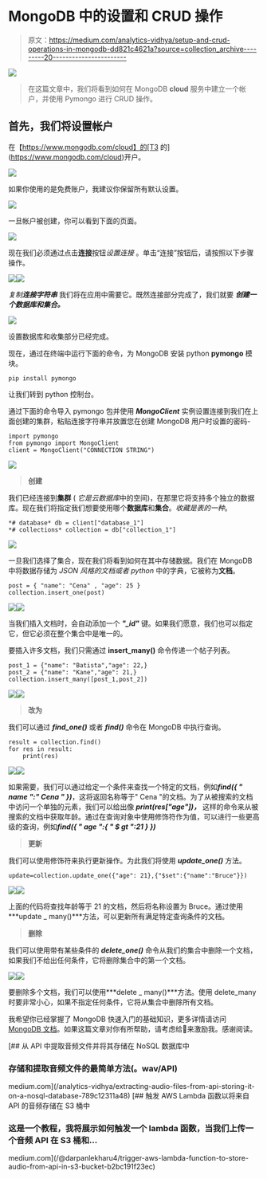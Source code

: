 # MongoDB 中的设置和 CRUD 操作

> 原文：<https://medium.com/analytics-vidhya/setup-and-crud-operations-in-mongodb-dd821c4621a?source=collection_archive---------20----------------------->

![](img/7fa4fbb800139cfcd928a83ef20ce638.png)

> 在这篇文章中，我们将看到如何在 MongoDB **cloud** 服务中建立一个帐户，并使用 Pymongo 进行 CRUD 操作。

## 首先，我们将设置帐户

在【https://www.mongodb.com/cloud】的[T3 的](https://www.mongodb.com/cloud)开户。

![](img/97695510420ab1f1234d3f33e400563d.png)

如果你使用的是免费账户，我建议你保留所有默认设置。

![](img/738e1ac65086d5461a638baef3cd3b37.png)

一旦帐户被创建，你可以看到下面的页面。

![](img/1c17bf3b7796cb54a40d45928deaa916.png)

现在我们必须通过点击**连接**按钮*设置连接* 。单击“连接”按钮后，请按照以下步骤操作。

![](img/37b482edb52591395a3d7b7578da7ca9.png)![](img/00fbfbd26b844907413a9dbb544c7abf.png)

*复制****连接字符串*** 我们将在应用中需要它。既然连接部分完成了，我们就要 ***创建一个数据库和集合。***

![](img/7fec4e76bddc8820d193aa4f76a164d5.png)

设置数据库和收集部分已经完成。

现在，通过在终端中运行下面的命令，为 MongoDB 安装 python **pymongo** 模块。

```
pip install pymongo
```

让我们转到 python 控制台。

通过下面的命令导入 pymongo 包并使用 ***MongoClient*** 实例设置连接到我们在上面创建的集群，粘贴连接字符串并放置您在创建 MongoDB 用户时设置的密码-

```
import pymongo
from pymongo import MongoClient
client = MongoClient("CONNECTION STRING")
```

![](img/24f51ef1ac0daab3544d80c1806a198e.png)

> **创建**

我们已经连接到**集群** ( *它是云数据库*中的空间)，在那里它将支持多个独立的数据库。现在我们将指定我们想要使用哪个**数据库**和**集合**。*收藏是表的一种*。

```
*# database* db = client["database_1"]
*# collections* collection = db["collection_1"]
```

![](img/200a7c01a6d31af33c14272c742815e5.png)

一旦我们选择了集合，现在我们将看到如何在其中存储数据。我们在 MongoDB 中将数据存储为 *JSON 风格的文档或者 python* 中的字典，它被称为**文档**。

```
post = { "name": "Cena" , "age": 25 }
collection.insert_one(post)
```

![](img/a5158798856cacd03e54c9024ac7a00b.png)![](img/18480cae7c7a770d1ff3b733f7ca45f7.png)

当我们插入文档时，会自动添加一个 ***"_id"*** 键。如果我们愿意，我们也可以指定它，但它必须在整个集合中是唯一的。

要插入许多文档，我们只需通过 **insert_many()** 命令传递一个帖子列表。

```
post_1 = {"name": "Batista","age": 22,}
post_2 = {"name": "Kane","age": 21,}
collection.insert_many([post_1,post_2])
```

![](img/89859bc457bebb093d38902c8dc411bc.png)![](img/7e2c6981e4cf75e9d5cc1deef0f1b119.png)

> **改为**

我们可以通过 ***find_one()*** 或者 ***find()*** 命令在 MongoDB 中执行查询。

```
result = collection.find()
for res in result:
    print(res)
```

![](img/9a5bbdf58cfb787bf60059e10f470313.png)![](img/420ac50eeae4fd37c2b6634335ad77ea.png)

如果需要，我们可以通过给定一个条件来查找一个特定的文档，例如***find({ " name ":" Cena " })***，这将返回名称等于" Cena "的文档。为了从被搜索的文档中访问一个单独的元素，我们可以给出像 ***print(res["age"])，*** 这样的命令来从被搜索的文档中获取年龄。通过在查询对象中使用修饰符作为值，可以进行一些更高级的查询，例如***find({ " age ":{ " $ gt ":21 } })***

> **更新**

我们可以使用修饰符来执行更新操作。为此我们将使用 ***update_one()*** 方法。

```
update=collection.update_one({"age": 21},{"$set":{"name":"Bruce"}})
```

![](img/52b4293565bb65be440643509f6e43e7.png)![](img/44195605edf75557c4419957ef713d18.png)

上面的代码将查找年龄等于 21 的文档，然后将名称设置为 Bruce。通过使用***update _ many()***方法，可以更新所有满足特定查询条件的文档。

> **删除**

我们可以使用带有某些条件的 ***delete_one()*** 命令从我们的集合中删除一个文档，如果我们不给出任何条件，它将删除集合中的第一个文档。

![](img/6fe78b42fa24032e747cddb0cb26ba25.png)![](img/869633aa2c5c3496ba0da7ff9243e603.png)

要删除多个文档，我们可以使用***delete _ many()***方法。使用 delete_many 时要非常小心，如果不指定任何条件，它将从集合中删除所有文档。

我希望你已经掌握了 MongoDB 快速入门的基础知识，更多详情请访问 [MongoDB 文档](https://docs.mongodb.com/)。如果这篇文章对你有所帮助，请考虑给👏来激励我。感谢阅读。

[](/analytics-vidhya/extracting-audio-files-from-api-storing-it-on-a-nosql-database-789c12311a48) [## 从 API 中提取音频文件并将其存储在 NoSQL 数据库中

### 存储和提取音频文件的最简单方法(。wav/API)

medium.com](/analytics-vidhya/extracting-audio-files-from-api-storing-it-on-a-nosql-database-789c12311a48) [](/@darpanlekharu4/trigger-aws-lambda-function-to-store-audio-from-api-in-s3-bucket-b2bc191f23ec) [## 触发 AWS Lambda 函数以将来自 API 的音频存储在 S3 桶中

### 这是一个教程，我将展示如何触发一个 lambda 函数，当我们上传一个音频 API 在 S3 桶和…

medium.com](/@darpanlekharu4/trigger-aws-lambda-function-to-store-audio-from-api-in-s3-bucket-b2bc191f23ec)